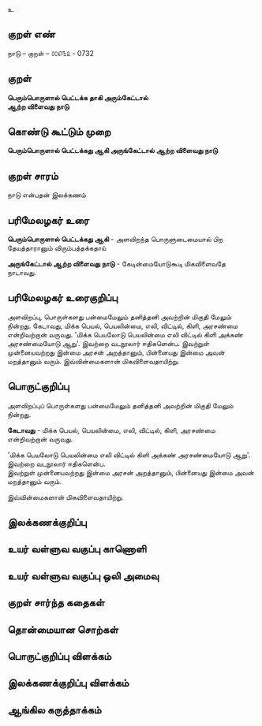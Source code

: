 உ

## குறள் எண் 

நாடு   – குறள் – ௦௦௭௩௨ - 0732  

## குறள் 

**பெரும்பொருளால் பெட்டக்க தாகி அரும்கேட்டால்  
ஆற்ற விளைவது நாடு**  

## கொண்டு கூட்டும் முறை

**பெரும்பொருளால் பெட்டக்கது ஆகி அருங்கேட்டால் ஆற்ற விளைவது நாடு**

## குறள் சாரம் 

நாடு என்பதன் இலக்கணம்   

## பரிமேலழகர் உரை

**பெரும்பொருளால் பெட்டக்கது ஆகி** - அளவிறந்த பொருளுடைமையால் பிற தேயத்தாரானும் விரும்பத்தக்கதாய்  

**அருங்கேட்டால் ஆற்ற விளைவது நாடு** - கேடின்மையோடுகூடி மிகவிளைவதே நாடாவது.    

## பரிமேலழகர் உரைகுறிப்பு   

அளவிறப்பு, பொருள்களது பன்மைமேலும் தனித்தனி அவற்றின் மிகுதி மேலும் நின்றது. கேடாவது, மிக்க பெயல், பெயலின்மை, எலி, விட்டில், கிளி, அரசண்மை என்றிவற்றான் வருவது. 'மிக்க பெயலோடு பெயலின்மை எலி விட்டில் கிளி அக்கண் அரசண்மையோடு ஆறு'. இவற்றை வடநூலார் ஈதிகளென்ப. இவற்றுள் முன்னையவற்றது இன்மை அரசன் அறத்தானும், பின்னையது இன்மை அவன் மறத்தானும் வரும். இவ்வின்மைகளான் மிகவிளைவதாயிற்று.   

## பொருட்குறிப்பு 

அளவிறப்புப் பொருள்களது பன்மைமேலும் தனித்தனி அவற்றின் மிகுதி மேலும் நின்றது.   

**கேடாவது** - மிக்க பெயல், பெயலின்மை, எலி, விட்டில், கிளி, அரசண்மை என்றிவற்றான் வருவது.       

'மிக்க பெயலோடு பெயலின்மை எலி விட்டில் கிளி அக்கண் அரசண்மையோடு ஆறு'.   
இவற்றை வடநூலார் ஈதிகளென்ப.   
இவற்றுள் முன்னையவற்றது இன்மை அரசன் அறத்தானும், பின்னையது இன்மை அவன் மறத்தானும் வரும்.   

இவ்வின்மைகளான் மிகவிளைவதாயிற்று.   

## இலக்கணக்குறிப்பு  


## உயர் வள்ளுவ வகுப்பு காணொளி


## உயர் வள்ளுவ வகுப்பு ஒலி அமைவு 

 
## குறள் சார்ந்த கதைகள் 


## தொன்மையான சொற்கள்


## பொருட்குறிப்பு விளக்கம்


## இலக்கணக்குறிப்பு விளக்கம்


## ஆங்கில கருத்தாக்கம் 


